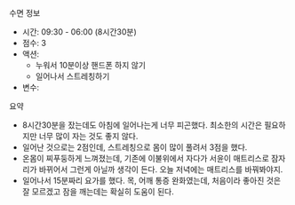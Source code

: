수면 정보
- 시간: 09:30 - 06:00 (8시간30분)
- 점수: 3
- 액션: 
   - 누워서 10분이상 핸드폰 하지 않기
   - 일어나서 스트레칭하기
- 변수: 

요약
- 8시간30분을 잤는데도 아침에 일어나는게 너무 피곤했다. 최소한의 시간은 필요하지만 너무 많이 자는 것도 좋지 않다.
- 일어난 것으로는 2점인데, 스트레칭으로 몸이 많이 풀려서 3점을 했다.
- 온몸이 찌푸둥하게 느껴졌는데, 기존에 이불위에서 자다가 서윤이 매트리스로 잠자리가 바뀌어서 그런게 아닐까 생각이 든다. 오늘 저녁에는 매트리스를 바꿔봐야지.
- 일어나서 15분짜리 요가를 했다. 목, 어깨 통증 완화였는데, 처음이라 좋아진 것은 잘 모르겠고 잠을 깨는데는 확실히 도움이 된다. 
